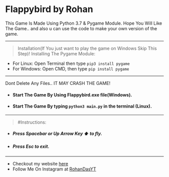 # Flappybird by Rohan
This Game Is Made Using Python 3.7 & Pygame Module.
Hope You Will Like The Game.. and also u can use the code to make your own version of the game.

---
>Installation(If You just want to play the game on Windows Skip This Step)!
Installing The Pygame Module:
* For Linux: Open Terminal then type ```pip3 install pygame```
* For Windows: Open CMD, then type ```pip install pygame```
---
Dont Delete Any Files.. IT MAY CRASH THE GAME!

* #### Start The Game By Using Flappybird.exe file(Windows).
* #### Start The Game By typing ```python3 main.py```  in the terminal (Linux).
---

>#Instructions:
* ##### Press Spacebar or Up Arrow Key ⬆️ to fly.
* ##### Press Esc to exit.
---

* Checkout my website [here](https://rohandas28.github.io/)
* Follow Me On Instagram at [RohanDasYT](https://www.instagram.com/RohanDasYT)


